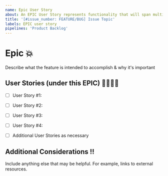 ```yaml
---
name: Epic User Story
about: An EPIC User Story represents functionality that will span multiple sprints
title: '[#issue_number: FEATURE/BUG] Issue Topic'
labels: EPIC user story
pipelines: 'Product Backlog'
---
```


# **Epic** :boom:

Describe what the feature is intended to accomplish & why it's important


## **User Stories** (under this EPIC) :family_man_woman_girl_boy:
- [ ] User Story #1:
- [ ] User Story #2:
- [ ] User Story #3:
- [ ] User Story #4:
- [ ] Additional User Stories as necessary


## **Additional Considerations** :bangbang:
Include anything else that may be helpful. For example, links to external resources.




